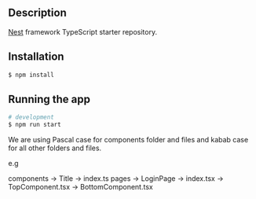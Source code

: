 ## Description

[Nest](https://github.com/nestjs/nest) framework TypeScript starter repository.

## Installation

```bash
$ npm install
```

## Running the app

```bash
# development
$ npm run start

```

We are using Pascal case for components folder and files and kabab case for all other folders and files.

e.g

components
  -> Title
    -> index.ts
pages
  -> LoginPage
     -> index.tsx
     -> TopComponent.tsx
     -> BottomComponent.tsx
